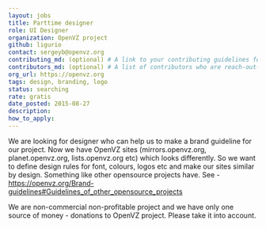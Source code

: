 ```yaml
---
layout: jobs
title: Parttime designer
role: UI Designer
organization: OpenVZ project
github: ligurio
contact: sergeyb@openvz.org
contributing_md: (optional) # A link to your contributing guidelines for newcomers
contributors_md: (optional) # A list of contributors who are reach-out-able.
org_url: https://openvz.org
tags: design, branding, logo
status: searching
rate: gratis
date_posted: 2015-08-27
description:
how_to_apply:
---
```


We are looking for designer who can help us to make a brand guideline for our project.
Now we have OpenVZ sites (mirrors.openvz.org, planet.openvz.org, lists.openvz.org etc)
which looks differently. So we want to define design rules for font, colours, logos etc
and make our sites similar by design. Something like other opensource projects have.
See - https://openvz.org/Brand-guidelines#Guidelines_of_other_opensource_projects

We are non-commercial non-profitable project and we have only one source of money -
donations to OpenVZ project. Please take it into account.
